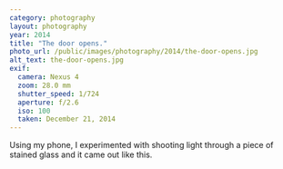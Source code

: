 ```yaml
---
category: photography
layout: photography
year: 2014
title: "The door opens."
photo_url: /public/images/photography/2014/the-door-opens.jpg
alt_text: the-door-opens.jpg
exif:
  camera: Nexus 4
  zoom: 28.0 mm
  shutter_speed: 1/724
  aperture: f/2.6
  iso: 100
  taken: December 21, 2014
---
```


Using my phone, I experimented with shooting light through a piece of stained glass and it came out like this.
